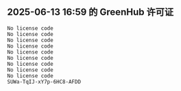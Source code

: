 ## 2025-06-13 16:59 的 GreenHub 许可证
```
No license code
No license code
No license code
No license code
No license code
No license code
No license code
No license code
No license code
SUWa-TqIJ-xY7p-6HC8-AFDD
```
